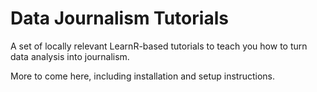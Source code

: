 # Data Journalism Tutorials
A set of locally relevant LearnR-based tutorials to teach you how to turn data analysis into journalism. 

More to come here, including installation and setup instructions. 
